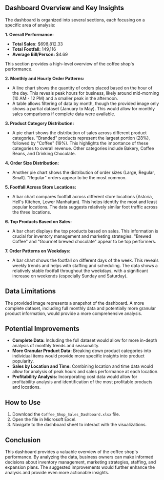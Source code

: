 ## Dashboard Overview and Key Insights

The dashboard is organized into several sections, each focusing on a specific area of analysis:

**1. Overall Performance:**

*   **Total Sales:** \$698,812.33
*   **Total Footfall:** 149,116
*   **Average Bill/Person:** \$4.69

This section provides a high-level overview of the coffee shop's performance.

**2. Monthly and Hourly Order Patterns:**

*   A line chart shows the quantity of orders placed based on the hour of the day. This reveals peak hours for business, likely around mid-morning (10 AM - 12 PM) and a smaller peak in the afternoon.
*   A table allows filtering of data by month, though the provided image only shows a partial dataset (January to May). This would allow for monthly sales comparisons if complete data were available.

**3. Product Category Distribution:**

*   A pie chart shows the distribution of sales across different product categories. "Branded" products represent the largest portion (28%), followed by "Coffee" (19%). This highlights the importance of these categories to overall revenue. Other categories include Bakery, Coffee Beans, and Drinking Chocolate.

**4. Order Size Distribution:**

*   Another pie chart shows the distribution of order sizes (Large, Regular, Small). "Regular" orders appear to be the most common.

**5. Footfall Across Store Locations:**

*   A bar chart compares footfall across different store locations (Astoria, Hell's Kitchen, Lower Manhattan). This helps identify the most and least popular locations. The data suggests relatively similar foot traffic across the three locations.

**6. Top Products Based on Sales:**

*   A bar chart displays the top products based on sales. This information is crucial for inventory management and marketing strategies. "Brewed Coffee" and "Gourmet brewed chocolate" appear to be top performers.

**7. Order Patterns on Weekdays:**

*   A bar chart shows the footfall on different days of the week. This reveals weekly trends and helps with staffing and scheduling. The data shows a relatively stable footfall throughout the weekdays, with a significant increase on weekends (especially Sunday and Saturday).

## Data Limitations

The provided image represents a snapshot of the dashboard. A more complete dataset, including full monthly data and potentially more granular product information, would provide a more comprehensive analysis.

## Potential Improvements

*   **Complete Data:** Including the full dataset would allow for more in-depth analysis of monthly trends and seasonality.
*   **More Granular Product Data:** Breaking down product categories into individual items would provide more specific insights into product popularity.
*   **Sales by Location and Time:** Combining location and time data would allow for analysis of peak hours and sales performance at each location.
*   **Profitability Analysis:** Incorporating cost data would allow for profitability analysis and identification of the most profitable products and locations.

## How to Use

1.  Download the `Coffee_Shop_Sales_Dashboard.xlsx` file.
2.  Open the file in Microsoft Excel.
3.  Navigate to the dashboard sheet to interact with the visualizations.

## Conclusion

This dashboard provides a valuable overview of the coffee shop's performance. By analyzing the data, business owners can make informed decisions about inventory management, marketing strategies, staffing, and expansion plans. The suggested improvements would further enhance the analysis and provide even more actionable insights.
